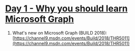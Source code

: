 # [Day 1 - Why you should learn Microsoft Graph](https://developer.microsoft.com/en-us/graph/blogs/30daysmsgraph-day-1-why-you-should-learn-the-microsoft-graph)

1. What's new on Microsoft Graph (BUILD 2018): [https://channel9.msdn.com/events/Build/2018/THR5011](https://channel9.msdn.com/events/Build/2018/THR5011)